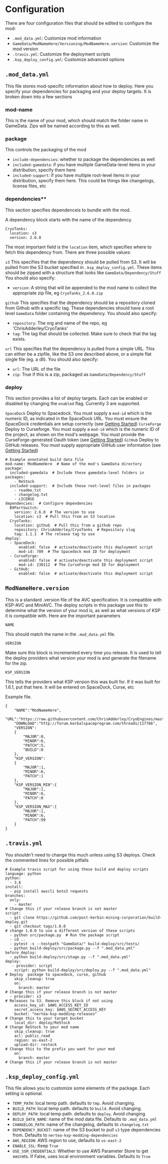 # Configuration

There are four configuration files that should be edited to configure the mod:

* `.mod_data.yml`: Customize mod information
* `GameData/ModNameHere/Versioning/ModNameHere.version`: Customize the mod version
* `.travis.yml`: Customize the deployment scripts
* `.ksp_deploy_config.yml`: Customize advanced options

## `.mod_data.yml`
This file stores mod-specific information about how to deploy. Here you specify your dependencies for packaging and your deploy targets.
It is broken down into a few sections

### mod-name

This is the name of your mod, which should match the folder name in GameData. Zips will be named according to this as well.

### package

This controls the packaging of the mod

* `include-dependencies`: whether to package the dependencies as well
* `included-gamedata`: if you have multiple GameData-level items in your distribution, specify them here
* `included-support`: if you have multiple root-level items in your distribution, specify them here. This could be things like changelogs, license files, etc

### dependencies**

This section specifies dependenceis to bundle with the mod. 

A dependency block starts with the name of the dependency.
```
CryoTanks:
  location: s3
  version: 2.6.0  
```
 The most important field is the `location` item, which specifies where to fetch this dependency from. There are three possible values:

`s3`
This specifies that the dependency should be pulled from S3. It will be pulled from the S3 bucket specified in `.ksp_deploy_config.yml`. These items should be zipped with a structure that looks like `GameData/Dependency/Stuff` You should also specify:
* `version`: A string that will be appended to the mod name to collect the appropriate zip file, eg `CryoTanks_2.6.0.zip`

`github`
This specifies that the dependency should be a repository cloned from Github with a specific tag. These dependencies should have a root level `GameData` folder containing the dependency. You should also specify:
* `repository`: The org and name of the repo, eg 'ChrisAdderley/CryoTanks'
* `tag`: The tag that should be collected. Make sure to check that the tag exists.

`url`
This specifies that the dependency is pulled from a simple URL. This can either be a zipfile, like the S3 one described above, or a simple flat single file (eg. a dll). You should also specify:
* `url`: The URL of the file
* `zip`: True if this is a zip, packaged as `GameData/Dependency/Stuff`

### deploy

This section provides a list of deploy targets. Each can be enabled or disabled by changing the `enabled` flag. Currently 3 are supported.

`SpaceDock`
Deploy to Spacedock. You must supply a `mod-id` which is the numeric ID, as indicated in the SpaceDock URL. You must ensure the SpaceDock credentials are setup correctly (see [Getting Started]())
`CurseForge`
Deploy to Curseforge. You must supply a `mod-id` which is the numeric ID of the project, as shown on the mod's webpage. You must provide the CurseForge-generated Oauth token (see [Getting Started]())
`GitHub`
Deploy to GitHub releases. You must supply appropriate GitHub user information (see [Getting Started]())

```
# Example annotated build data file
mod-name: ModNameHere  # Name of the mod's GameData directory
package:
  included-gamedata  # Include these gamedata-level folders in packages:
    - ReStock
  included-support:  # Include these root-level files in packages
    - readme.txt
    - changelog.txt
    - LICENSE
dependencies:  # Configure dependencies
  B9PartSwitch:
    version: 2.6.0  # The version to use
    location: s3  # Pull this from an S3 location
  CryoTanks:
    location: github  # Pull this from a github repo
    repository: ChrisAdderley/CryoTanks  # Repository slug
    tag: 1.1.1  # The release tag to use
deploy:
  - SpaceDock:
      enabled: false  # activate/deactivate this deployment script
      mod-id: 709  # The Spacedock mod ID for deployment
  - CurseForge:
      enabled: false  # activate/deactivate this deployment script
      mod-id: 230112  # The CurseForge mod ID for deployment
  - GitHub:
      enabled: false  # activate/deactivate this deployment script
```


## `ModNameHere.version`

This is a standard .version file of the AVC specification. It is compatible with KSP-AVC and MiniAVC. The deploy scripts in this package use this to determine what the version of your mod is, as well as what versions of KSP it is compatible with. Here are the important parameters

`NAME`

This should match the name in the `.mod_data.yml` file.

`VERSION`

Make sure this block is incremented every time you release. It is used to tell the deploy providers what version your mod is and generate the filename for the zip. 

`KSP_VERSION`

This tells the providers what KSP version this was built for. If it was built for 1.6.1, put that here. It will be entered on SpaceDock, Curse, etc

Example file.
```
{
    "NAME":"ModNameHere",
    "URL":"https://raw.githubusercontent.com/ChrisAdderley/CryoEngines/master/GameData/CryoEngines/Versioning/CryoEngines.version",
    "DOWNLOAD":"http://forum.kerbalspaceprogram.com/threads/117766",
    "VERSION":
    {
        "MAJOR":0,
        "MINOR":6,
        "PATCH":5,
        "BUILD":0
    },
    "KSP_VERSION":
    {
        "MAJOR":1,
        "MINOR":6,
        "PATCH":1
    },
    "KSP_VERSION_MIN":{
        "MAJOR":1,
        "MINOR":6,
        "PATCH":0
    },
    "KSP_VERSION_MAX":{
        "MAJOR":1,
        "MINOR":6,
        "PATCH":99
    }
}
```

## `.travis.yml`

You shouldn't need to change this much unless using S3 deploys. Check the commented lines for possible pitfalls
```
# Example travis script for using these build and deploy scripts
language: python
python:
  - 3.6
install:
  - pip install awscli boto3 requests
branches:
  only:
    - master                                                                     # Change this if your release branch is not master
script:
  - git clone https://github.com/post-kerbin-mining-corporation/build-deploy.git  
  - git checkout tags/1.0.0                                                     # change 1.0.0 to use a different version of these scripts
  - python src/package.py  # Run the package script
  - cd ..
  - pytest -s --testpath "GameData/" build-deploy/src/tests/  
  - python build-deploy/src/package.py --f ".mod_data.yml"  
before_deploy:
  - python build-deploy/src/stage.py --f ".mod_data.yml"
deploy:
   - provider: script
    script: python build-deploy/src/deploy.py --f ".mod_data.yml"              # Deploy  package to spacedock, curse, github
    skip_cleanup: true
    on:
      branch: master                                                           # Change this if your release branch is not master
  - provider: s3                                                               # Releases to S3. Remove this block if not using
    access_key_id: $AWS_ACCESS_KEY_ID
    secret_access_key: $AWS_SECRET_ACCESS_KEY
    bucket: "nertea-ksp-modding-releases"                                      # Change this to your target bucket
    local_dir: deploy/ReStock                                                  # Change ReStock to your mod name
    skip_cleanup: true
    acl: public_read
    region: us-east-2
    upload-dir: restock                                                        # Change this to the prefix you want for your mod
    on:
      branch: master                                                           # Change this if your release branch is not master
```

## `.ksp_deploy_config.yml`

This file allows you to customize some elements of the package. Each setting is optional. 

* `TEMP_PATH`: local temp path. defaults to `tmp`. Avoid changing.
* `BUILD_PATH`: local temp path. defaults to `build`. Avoid changing.
* `DEPLOY_PATH`: local temp path. defaults to `deploy`. Avoid changing.
* `BUILD_DATA_NAME`: name of the mod data file. Defaults to  `.mod_data.yml`
* `CHANGELOG_PATH`: name of the changelog, defaults to `changelog.txt`
* `DEPENDENCY_BUCKET`: name of the S3 bucket to pull `s3` type dependencies from. Defaults to `nertea-ksp-modding-dependencies`
* `AWS_REGION`: AWS region to use, defaults to `us-east-2`
* `ENABLE_SSL`: Keep `True`
* `USE_SSM_CREDENTIALS`: Whether to use AWS Parameter Store to get secrets. If False, uses local environment variables. Defaults to `True`
